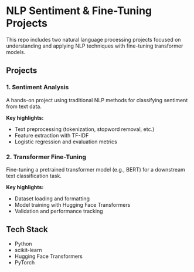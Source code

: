 # NLP Sentiment & Fine-Tuning Projects

This repo includes two natural language processing projects focused on understanding and applying NLP techniques with fine-tuning transformer models.

## Projects

### 1. Sentiment Analysis
A hands-on project using traditional NLP methods for classifying sentiment from text data.

**Key highlights:**
- Text preprocessing (tokenization, stopword removal, etc.)
- Feature extraction with TF-IDF
- Logistic regression and evaluation metrics

### 2. Transformer Fine-Tuning
Fine-tuning a pretrained transformer model (e.g., BERT) for a downstream text classification task.

**Key highlights:**
- Dataset loading and formatting
- Model training with Hugging Face Transformers
- Validation and performance tracking

## Tech Stack
- Python
- scikit-learn
- Hugging Face Transformers
- PyTorch

